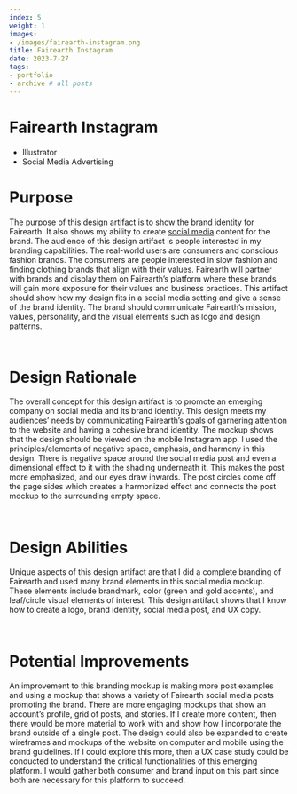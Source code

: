 ```yaml
---
index: 5
weight: 1
images:
- /images/fairearth-instagram.png
title: Fairearth Instagram
date: 2023-7-27
tags:
- portfolio
- archive # all posts
---
```


# Fairearth Instagram
- Illustrator
- Social Media Advertising

# Purpose
The purpose of this design artifact is to show the brand identity for Fairearth. It also shows my ability to create <a href="https://www.instagram.com/fairearth.eco/" style="color: var(--pink);" onmouseover="this.style.color='var(--dark)'" onmouseout="this.style.color='var(--pink)'">social media</a> content for the brand. The audience of this design artifact is people interested in my branding capabilities. The real-world users are consumers and conscious fashion brands. The consumers are people interested in slow fashion and finding clothing brands that align with their values. Fairearth will partner with brands and display them on Fairearth’s platform where these brands will gain more exposure for their values and business practices. This artifact should show how my design fits in a social media setting and give a sense of the brand identity. The brand should communicate Fairearth’s mission, values, personality, and the visual elements such as logo and design patterns.

<img src="/wave1.png" style="height:1em;margin-left:0">

# Design Rationale
The overall concept for this design artifact is to promote an emerging company on social media and its brand identity. This design meets my audiences’ needs by communicating Fairearth’s goals of garnering attention to the website and having a cohesive brand identity. The mockup shows that the design should be viewed on the mobile Instagram app. I used the principles/elements of negative space, emphasis, and harmony in this design. There is negative space around the social media post and even a dimensional effect to it with the shading underneath it. This makes the post more emphasized, and our eyes draw inwards. The post circles come off the page sides which creates a harmonized effect and connects the post mockup to the surrounding empty space.

<img src="/wave2.png" style="height:1em;margin-left:0">

# Design Abilities
Unique aspects of this design artifact are that I did a complete branding of Fairearth and used many brand elements in this social media mockup. These elements include brandmark, color (green and gold accents), and leaf/circle visual elements of interest. This design artifact shows that I know how to create a logo, brand identity, social media post, and UX copy.

<img src="/wave1.png" style="height:1em;margin-left:0">

# Potential Improvements
An improvement to this branding mockup is making more post examples and using a mockup that shows a variety of Fairearth social media posts promoting the brand. There are more engaging mockups that show an account’s profile, grid of posts, and stories. If I create more content, then there would be more material to work with and show how I incorporate the brand outside of a single post. The design could also be expanded to create wireframes and mockups of the website on computer and mobile using the brand guidelines. If I could explore this more, then a UX case study could be conducted to understand the critical functionalities of this emerging platform. I would gather both consumer and brand input on this part since both are necessary for this platform to succeed.

<img src="/wave2.png" style="height:1em;margin-left:0">
